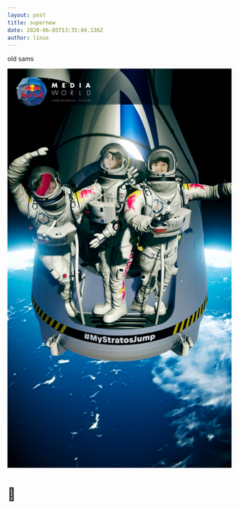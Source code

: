 ```yaml
---
layout: post
title: supernew
date: 2020-06-05T13:35:04.136Z
author: linus
---
```

old sams

![](/assets/uploads/my_stratos_jump.jpg)

# :trolleybus: